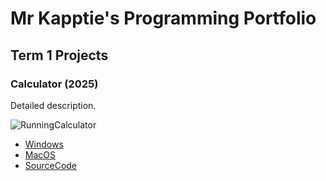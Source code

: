 # Mr Kapptie's Programming Portfolio

## Term 1 Projects

### Calculator (2025)

Detailed description. 

![RunningCalculator]()

* [Windows]()
* [MacOS]()
* [SourceCode]()
